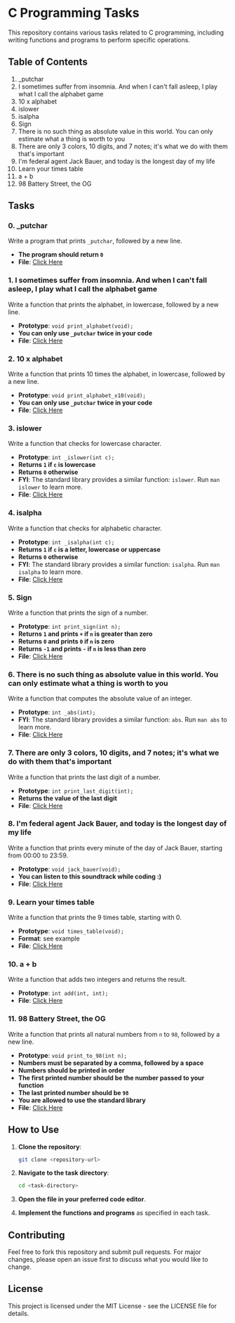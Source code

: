 # C Programming Tasks

This repository contains various tasks related to C programming, including writing functions and programs to perform specific operations.

## Table of Contents

1. _putchar
2. I sometimes suffer from insomnia. And when I can't fall asleep, I play what I call the alphabet game
3. 10 x alphabet
4. islower
5. isalpha
6. Sign
7. There is no such thing as absolute value in this world. You can only estimate what a thing is worth to you
8. There are only 3 colors, 10 digits, and 7 notes; it's what we do with them that's important
9. I'm federal agent Jack Bauer, and today is the longest day of my life
10. Learn your times table
11. a + b
12. 98 Battery Street, the OG

## Tasks

### 0. _putchar
Write a program that prints `_putchar`, followed by a new line.

- **The program should return `0`**
- **File**: [Click Here](0-putchar.c)

### 1. I sometimes suffer from insomnia. And when I can't fall asleep, I play what I call the alphabet game
Write a function that prints the alphabet, in lowercase, followed by a new line.

- **Prototype**: `void print_alphabet(void);`
- **You can only use `_putchar` twice in your code**
- **File**: [Click Here](1-alphabet.c)

### 2. 10 x alphabet
Write a function that prints 10 times the alphabet, in lowercase, followed by a new line.

- **Prototype**: `void print_alphabet_x10(void);`
- **You can only use `_putchar` twice in your code**
- **File**: [Click Here](2-print_alphabet_x10.c)

### 3. islower
Write a function that checks for lowercase character.

- **Prototype**: `int _islower(int c);`
- **Returns `1` if `c` is lowercase**
- **Returns `0` otherwise**
- **FYI**: The standard library provides a similar function: `islower`. Run `man islower` to learn more.
- **File**: [Click Here](3-islower.c)

### 4. isalpha
Write a function that checks for alphabetic character.

- **Prototype**: `int _isalpha(int c);`
- **Returns `1` if `c` is a letter, lowercase or uppercase**
- **Returns `0` otherwise**
- **FYI**: The standard library provides a similar function: `isalpha`. Run `man isalpha` to learn more.
- **File**: [Click Here](4-isalpha.c)

### 5. Sign
Write a function that prints the sign of a number.

- **Prototype**: `int print_sign(int n);`
- **Returns `1` and prints `+` if `n` is greater than zero**
- **Returns `0` and prints `0` if `n` is zero**
- **Returns `-1` and prints `-` if `n` is less than zero**
- **File**: [Click Here](5-sign.c)

### 6. There is no such thing as absolute value in this world. You can only estimate what a thing is worth to you
Write a function that computes the absolute value of an integer.

- **Prototype**: `int _abs(int);`
- **FYI**: The standard library provides a similar function: `abs`. Run `man abs` to learn more.
- **File**: [Click Here](6-abs.c)

### 7. There are only 3 colors, 10 digits, and 7 notes; it's what we do with them that's important
Write a function that prints the last digit of a number.

- **Prototype**: `int print_last_digit(int);`
- **Returns the value of the last digit**
- **File**: [Click Here](7-print_last_digit.c)

### 8. I'm federal agent Jack Bauer, and today is the longest day of my life
Write a function that prints every minute of the day of Jack Bauer, starting from 00:00 to 23:59.

- **Prototype**: `void jack_bauer(void);`
- **You can listen to this soundtrack while coding :)**
- **File**: [Click Here](8-24_hours.c)

### 9. Learn your times table
Write a function that prints the 9 times table, starting with 0.

- **Prototype**: `void times_table(void);`
- **Format**: see example
- **File**: [Click Here](9-times_table.c)

### 10. a + b
Write a function that adds two integers and returns the result.

- **Prototype**: `int add(int, int);`
- **File**: [Click Here](10-add.c)

### 11. 98 Battery Street, the OG
Write a function that prints all natural numbers from `n` to `98`, followed by a new line.

- **Prototype**: `void print_to_98(int n);`
- **Numbers must be separated by a comma, followed by a space**
- **Numbers should be printed in order**
- **The first printed number should be the number passed to your function**
- **The last printed number should be `98`**
- **You are allowed to use the standard library**
- **File**: [Click Here](11-print_to_98.c)

## How to Use

1. **Clone the repository**:
    ```bash
    git clone <repository-url>
    ```

2. **Navigate to the task directory**:
    ```bash
    cd <task-directory>
    ```

3. **Open the file in your preferred code editor**.

4. **Implement the functions and programs** as specified in each task.

## Contributing

Feel free to fork this repository and submit pull requests. For major changes, please open an issue first to discuss what you would like to change.

## License

This project is licensed under the MIT License - see the LICENSE file for details.
